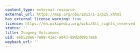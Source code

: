 ```yaml
---
content_type: external-resource
external_url: https://msp.org/obs/2013/1-1/p25.xhtml
has_external_license_warning: true
license: https://en.wikipedia.org/wiki/All_rights_reserved
status: ''
title: Isogeny Volcanoes
uid: e6b520e6-7e88-41ec-a043-89d2d8957a6b
wayback_url: ''
---
```

